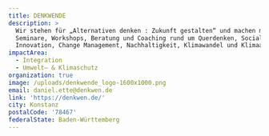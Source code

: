 ```yaml
---
title: DENKWENDE
description: >
  Wir stehen für „Alternativen denken : Zukunft gestalten“ und machen mit Euch
  Seminare, Workshops, Beratung und Coaching rund um Querdenken, Social
  Innovation, Change Management, Nachhaltigkeit, Klimawandel und Klimaanpassung.
impactArea:
  - Integration
  - Umwelt– & Klimaschutz
organization: true
image: /uploads/denkwende_logo-1600x1000.png
email: daniel.ette@denkwen.de
link: 'https://denkwen.de/'
city: Konstanz
postalCode: '78467'
federalState: Baden-Württemberg
---
```


